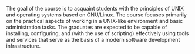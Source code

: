 The goal of the course is to acquaint students with the principles of UNIX and operating systems based on GNU/Linux. The course focuses primarily on the practical aspects of working in a UNIX-like environment and basic administration tasks. The graduates are expected to be capable of installing, configuring, and (with the use of scripting) effectively using tools and services that serve as the basis of a modern software development infrastructure.
